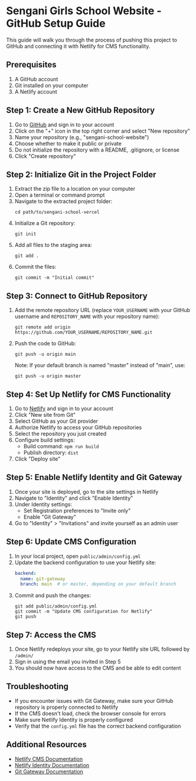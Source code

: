 # Sengani Girls School Website - GitHub Setup Guide

This guide will walk you through the process of pushing this project to GitHub and connecting it with Netlify for CMS functionality.

## Prerequisites

1. A GitHub account
2. Git installed on your computer
3. A Netlify account

## Step 1: Create a New GitHub Repository

1. Go to [GitHub](https://github.com) and sign in to your account
2. Click on the "+" icon in the top right corner and select "New repository"
3. Name your repository (e.g., "sengani-school-website")
4. Choose whether to make it public or private
5. Do not initialize the repository with a README, .gitignore, or license
6. Click "Create repository"

## Step 2: Initialize Git in the Project Folder

1. Extract the zip file to a location on your computer
2. Open a terminal or command prompt
3. Navigate to the extracted project folder:
   ```
   cd path/to/sengani-school-vercel
   ```
4. Initialize a Git repository:
   ```
   git init
   ```
5. Add all files to the staging area:
   ```
   git add .
   ```
6. Commit the files:
   ```
   git commit -m "Initial commit"
   ```

## Step 3: Connect to GitHub Repository

1. Add the remote repository URL (replace `YOUR_USERNAME` with your GitHub username and `REPOSITORY_NAME` with your repository name):
   ```
   git remote add origin https://github.com/YOUR_USERNAME/REPOSITORY_NAME.git
   ```
2. Push the code to GitHub:
   ```
   git push -u origin main
   ```
   Note: If your default branch is named "master" instead of "main", use:
   ```
   git push -u origin master
   ```

## Step 4: Set Up Netlify for CMS Functionality

1. Go to [Netlify](https://netlify.com) and sign in to your account
2. Click "New site from Git"
3. Select GitHub as your Git provider
4. Authorize Netlify to access your GitHub repositories
5. Select the repository you just created
6. Configure build settings:
   - Build command: `npm run build`
   - Publish directory: `dist`
7. Click "Deploy site"

## Step 5: Enable Netlify Identity and Git Gateway

1. Once your site is deployed, go to the site settings in Netlify
2. Navigate to "Identity" and click "Enable Identity"
3. Under Identity settings:
   - Set Registration preferences to "Invite only"
   - Enable "Git Gateway"
4. Go to "Identity" > "Invitations" and invite yourself as an admin user

## Step 6: Update CMS Configuration

1. In your local project, open `public/admin/config.yml`
2. Update the backend configuration to use your Netlify site:
   ```yaml
   backend:
     name: git-gateway
     branch: main  # or master, depending on your default branch
   ```
3. Commit and push the changes:
   ```
   git add public/admin/config.yml
   git commit -m "Update CMS configuration for Netlify"
   git push
   ```

## Step 7: Access the CMS

1. Once Netlify redeploys your site, go to your Netlify site URL followed by `/admin/`
2. Sign in using the email you invited in Step 5
3. You should now have access to the CMS and be able to edit content

## Troubleshooting

- If you encounter issues with Git Gateway, make sure your GitHub repository is properly connected to Netlify
- If the CMS doesn't load, check the browser console for errors
- Make sure Netlify Identity is properly configured
- Verify that the `config.yml` file has the correct backend configuration

## Additional Resources

- [Netlify CMS Documentation](https://www.netlifycms.org/docs/intro/)
- [Netlify Identity Documentation](https://docs.netlify.com/visitor-access/identity/)
- [Git Gateway Documentation](https://docs.netlify.com/visitor-access/git-gateway/)

